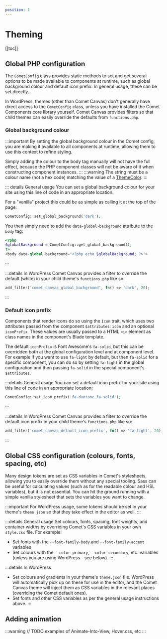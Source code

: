 ```yaml
---
position: 1
---
```


# Theming

[[toc]]

## Global PHP configuration

The `CometConfig` class provides static methods to set and get several options to be made available to components at runtime, such as global background colour and default icon prefix. In general usage, these can be set directly. 

In WordPress, themes (other than Comet Canvas) don't generally have direct access to the `CometConfig` class, unless you have installed the Comet Components core library yourself. Comet Canvas provides filters so that child themes can easily override the defaults from `functions.php`.

### Global background colour

:::important
By setting the global background colour in the Comet config, you are making it available to all components at runtime, allowing them to use this context to refine styling.

Simply adding the colour to the body tag manually will not have the full effect, because the PHP component classes will not be aware of it when constructing component instances.
:::
:::warning
The string must be a colour name (not a hex code) matching the value of a [ThemeColor](../technical-deep-dives/php-architecture/data-types.html#themecolor).
:::

::: details General usage
You can set a global background colour for your site using this line of code in an appropriate location.

For a "vanilla" project this could be as simple as calling it at the top of the page:

```php
CometConfig::set_global_background('dark');
```

You then simply need to add the `data-global-background` attribute to the `body` tag:

```php
<?php
$globalBackground = CometConfig::get_global_background();
?>
<body data-global-background="<?php echo $globalBackground; ?>">
```
:::

:::details In WordPress
Comet Canvas provides a filter to override the default (white) in your child theme's `functions.php` like so:

```php
add_filter('comet_canvas_global_background', fn() => 'dark', 20);
```
:::

### Default icon prefix

Components that render icons do so using the `Icon` trait, which uses two attributes passed from the component `$attributes`: `icon` and an optional `iconPrefix`. These values are usually passed to a HTML `<i>` element as class names in the component's Blade template.

The default `iconPrefix` is Font Awesome's `fa-solid`, but this can be overridden both at the global configuration level and at component level. For example if you want to use `fa-light` by default, but then `fa-solid` for a specific component, you can do so by setting `fa-light` in the global configuration and then passing `fa-solid` in the special component's `$attributes`.

:::details General usage
You can set a default icon prefix for your site using this line of code in an appropriate location:

```php
CometConfig::set_icon_prefix('fa-duotone fa-solid');
```
:::

:::details In WordPress
Comet Canvas provides a filter to override the default icon prefix in your child theme's `functions.php` like so:

```php
add_filter('comet_canvas_default_icon_prefix', fn() => 'fa-light', 20);
```
:::

## Global CSS configuration (colours, fonts, spacing, etc)

Many design tokens are set as CSS variables in Comet's stylesheets, allowing you to easily override them without any special tooling. Sass can be useful for calculating values (such as for the readable colour and HSL variables), but it is not essential. You can hit the ground running with a simple vanilla stylesheet that sets the variables you want to change.

:::important
For WordPress usage, some tokens should be set in your theme's `theme.json` so that they take effect in the editor as well.
:::

:::details General usage
Set colours, fonts, spacing, font weights, and container widths by overriding Comet's CSS variables in your own `style.css` file. For example:
- Set fonts with the `--font-family-body` and `--font-family-accent` variables
- Set colours with the `--color-primary`, `--color-secondary`, etc. variables (unless you are using WordPress - see below).
  :::

:::details In WordPress
- Set colours and gradients in your theme's `theme.json` file. WordPress will automatically pick up on these for use in the editor, and the Comet Canvas theme will inject them as CSS variables in the relevant places (overriding the Comet default ones).
- Set fonts and other CSS variables as per the general usage instructions above.
  :::

## Adding animation

:::warning
// TODO examples of Animate-Into-View, Hover.css, etc
:::
